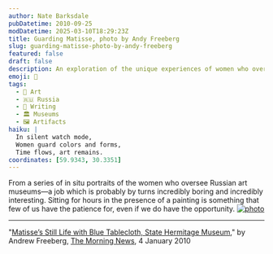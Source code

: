 ```yaml
---
author: Nate Barksdale
pubDatetime: 2010-09-25
modDatetime: 2025-03-10T18:29:23Z
title: Guarding Matisse, photo by Andy Freeberg
slug: guarding-matisse-photo-by-andy-freeberg
featured: false
draft: false
description: An exploration of the unique experiences of women who oversee Russian art museums, specifically highlighting the patience required to engage with art on a deep level.
emoji: 🎨
tags:
  - 🎨 Art
  - 🇷🇺 Russia
  - 📝 Writing
  - 🏛️ Museums
  - 🖼️ Artifacts
haiku: |
  In silent watch mode,  
  Women guard colors and forms,  
  Time flows, art remains.
coordinates: [59.9343, 30.3351]
---
```


From a series of in situ portraits of the women who oversee Russian art museums—a job which is probably by turns incredibly boring and incredibly interesting. Sitting for hours in the presence of a painting is something that few of us have the patience for, even if we do have the opportunity. [![photo](http://culture-making.com/media/03-1.jpg)](http://www.themorningnews.org/archives/galleries/guardians_of_the_art_world/03gotaw.php)

---

"[Matisse’s Still Life with Blue Tablecloth, State Hermitage Museum](http://www.themorningnews.org/archives/galleries/guardians_of_the_art_world/03gotaw.php)," by Andrew Freeberg, [The Morning News](http://www.themorningnews.org/archives/galleries/guardians_of_the_art_world/03gotaw.php), 4 January 2010
